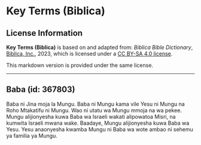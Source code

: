 # Key Terms (Biblica)

## License Information

**Key Terms (Biblica)** is based on and adapted from: _Biblica Bible Dictionary_, [Biblica, Inc.](https://www.biblica.com/), 2023, which is licensed under a [CC BY-SA 4.0 license](https://creativecommons.org/licenses/by-sa/4.0/legalcode.en).

This markdown version is provided under the same license.



--------------------------------

## Baba (id: 367803)

Baba ni Jina moja la Mungu. Baba ni Mungu kama vile Yesu ni Mungu na Roho Mtakatifu ni Mungu. Wao ni utatu wa Mungu mmoja na wa pekee. Mungu alijionyesha kuwa Baba wa Israeli wakati alipowatoa Misri, na kumwita Israeli mwana wake. Baadaye, Mungu alijionyesha kuwa Baba wa Yesu. Yesu anaonyesha kwamba Mungu ni Baba wa wote ambao ni sehemu ya familia ya Mungu.


